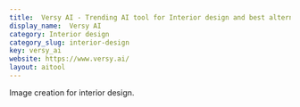 ```yaml
---
title:  Versy AI - Trending AI tool for Interior design and best alternatives
display_name:  Versy AI
category: Interior design
category_slug: interior-design
key: versy_ai
website: https://www.versy.ai/
layout: aitool
---
```


Image creation for interior design.
